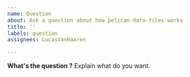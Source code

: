 ```yaml
---
name: Question
about: Ask a question about how pelican-data-files works
title: ''
labels: question
assignees: LucasVanHaaren

---
```


**What's the question ?**
Explain what do you want.
